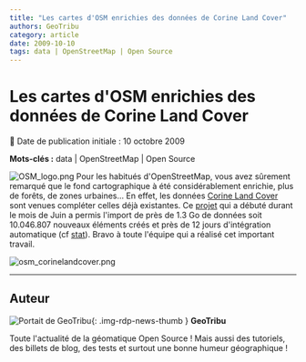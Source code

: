 ```yaml
---
title: "Les cartes d'OSM enrichies des données de Corine Land Cover"
authors: GeoTribu
category: article
date: 2009-10-10
tags: data | OpenStreetMap | Open Source
---
```


# Les cartes d'OSM enrichies des données de Corine Land Cover


:calendar: Date de publication initiale : 10 octobre 2009

**Mots-clés :** data | OpenStreetMap | Open Source


![OSM_logo.png](http://geotribu.net/sites/default/files/Tuto/img/Blog/OSM/OSM_logo.png) Pour les habitués d'OpenStreetMap, vous avez sûrement remarqué que le fond cartographique à été considérablement enrichie, plus de forêts, de zones urbaines... En effet, les données [Corine Land Cover](http://www.ifen.fr/index.php?id=88) sont venues compléter celles déjà existantes. Ce [projet](http://wiki.openstreetmap.org/wiki/WikiProject_France/Corine_Land_Cover/#Import_CLCF06) qui a débuté durant le mois de Juin a permis l'import de près de 1.3 Go de données soit 10.046.807 nouveaux éléments créés et près de 12 jours d'intégration automatique (cf [stat](http://osmose.openstreetmap.fr/map/cgi-bin/clc.py)). Bravo à toute l'équipe qui a réalisé cet important travail.

![osm_corinelandcover.png](/sites/default/files/Tuto/img/OSM/osm_corinelandcover.png)



----

## Auteur

![Portait de GeoTribu](https://cdn.geotribu.fr/images/internal/charte/geotribu\_logo\_64x64.png){: .img-rdp-news-thumb }
**GeoTribu**

Toute l'actualité de la géomatique Open Source ! Mais aussi des tutoriels, des billets de blog, des tests et surtout une bonne humeur géographique !
